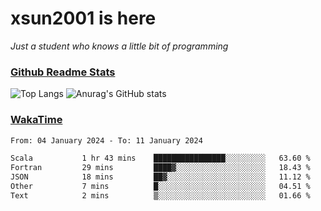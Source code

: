 # xsun2001 is here

*Just a student who knows a little bit of programming*

### [Github Readme Stats](https://github.com/anuraghazra/github-readme-stats)

![Top Langs](https://github-readme-stats.vercel.app/api/top-langs/?username=xsun2001&layout=compact&theme=radical) ![Anurag's GitHub stats](https://github-readme-stats.vercel.app/api?username=xsun2001&show_icons=true&theme=radical)

### [WakaTime](https://wakatime.com)

<!--START_SECTION:waka-->

```txt
From: 04 January 2024 - To: 11 January 2024

Scala           1 hr 43 mins    ████████████████░░░░░░░░░   63.60 %
Fortran         29 mins         ████▓░░░░░░░░░░░░░░░░░░░░   18.43 %
JSON            18 mins         ██▓░░░░░░░░░░░░░░░░░░░░░░   11.12 %
Other           7 mins          █░░░░░░░░░░░░░░░░░░░░░░░░   04.51 %
Text            2 mins          ▒░░░░░░░░░░░░░░░░░░░░░░░░   01.66 %
```

<!--END_SECTION:waka-->
